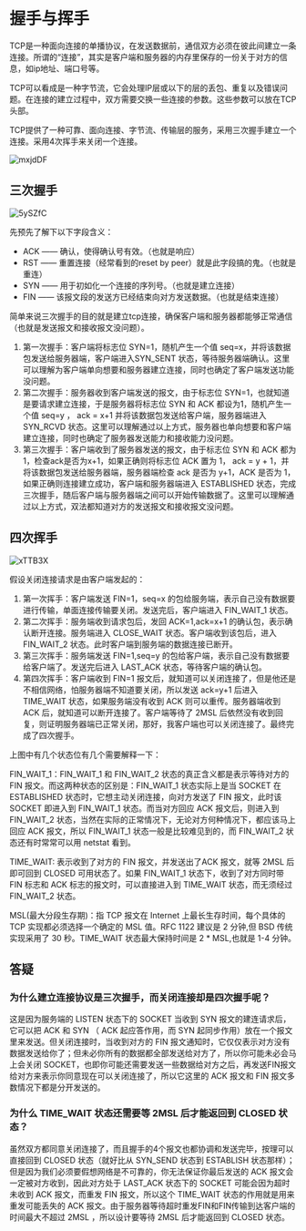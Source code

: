 # 握手与挥手

TCP是一种面向连接的单播协议，在发送数据前，通信双方必须在彼此间建立一条连接。所谓的“连接”，其实是客户端和服务器的内存里保存的一份关于对方的信息，如ip地址、端口号等。

TCP可以看成是一种字节流，它会处理IP层或以下的层的丢包、重复以及错误问题。在连接的建立过程中，双方需要交换一些连接的参数。这些参数可以放在TCP头部。

TCP提供了一种可靠、面向连接、字节流、传输层的服务，采用三次握手建立一个连接。采用4次挥手来关闭一个连接。

![mxjdDF](https://zhuduanlei-1256381138.cos.ap-guangzhou.myqcloud.com/uPic/mxjdDF.png)

## 三次握手

![5ySZfC](https://zhuduanlei-1256381138.cos.ap-guangzhou.myqcloud.com/uPic/5ySZfC.png)

先预先了解下以下字段含义：

- ACK —— 确认，使得确认号有效。（也就是响应）
- RST —— 重置连接（经常看到的reset by peer）就是此字段搞的鬼。（也就是重连）
- SYN —— 用于初如化一个连接的序列号。（也就是建立连接）
- FIN —— 该报文段的发送方已经结束向对方发送数据。（也就是结束连接）

简单来说三次握手的目的就是建立tcp连接，确保客户端和服务器都能够正常通信（也就是发送报文和接收报文没问题）。

1. 第一次握手：客户端将标志位 SYN=1，随机产生一个值 seq=x，并将该数据包发送给服务器端，客户端进入SYN_SENT 状态，等待服务器端确认。这里可以理解为客户端单向想要和服务器建立连接，同时也确定了客户端发送功能没问题。
2. 第二次握手：服务器收到客户端发送的报文，由于标志位 SYN=1，也就知道是要请求建立连接，于是服务器将标志位 SYN 和 ACK 都设为1，随机产生一个值 seq=y ， ack = x+1 并将该数据包发送给客户端，服务器端进入SYN_RCVD 状态。这里可以理解通过以上方式，服务器也单向想要和客户端建立连接，同时也确定了服务器发送能力和接收能力没问题。
3. 第三次握手：客户端收到了服务器发送的报文，由于标志位 SYN 和 ACK 都为1，检查ack是否为x+1，如果正确则将标志位 ACK 置为 1， ack = y + 1，并将该数据包发送给服务器端，服务器端检查 ack 是否为 y+1，ACK 是否为 1，如果正确则连接建立成功，客户端和服务器端进入 ESTABLISHED 状态，完成三次握手，随后客户端与服务器端之间可以开始传输数据了。这里可以理解通过以上方式，双法都知道对方的发送报文和接收报文没问题。

## 四次挥手

![xTTB3X](https://zhuduanlei-1256381138.cos.ap-guangzhou.myqcloud.com/uPic/xTTB3X.png)

假设关闭连接请求是由客户端发起的：

1. 第一次挥手：客户端发送 FIN=1，seq=x 的包给服务端，表示自己没有数据要进行传输，单面连接传输要关闭。发送完后，客户端进入 FIN_WAIT_1 状态。
2. 第二次挥手：服务端收到请求包后，发回 ACK=1,ack=x+1 的确认包，表示确认断开连接。服务端进入 CLOSE_WAIT 状态。客户端收到该包后，进入 FIN_WAIT_2 状态。此时客户端到服务端的数据连接已断开。
3. 第三次挥手：服务端发送 FIN=1,seq=y 的包给客户端，表示自己没有数据要给客户端了。发送完后进入 LAST_ACK 状态，等待客户端的确认包。
4. 第四次挥手：客户端收到 FIN=1 报文后，就知道可以关闭连接了，但是他还是不相信网络，怕服务器端不知道要关闭，所以发送 ack=y+1 后进入 TIME_WAIT 状态，如果服务端没有收到 ACK 则可以重传。服务器端收到 ACK 后，就知道可以断开连接了。客户端等待了 2MSL 后依然没有收到回复，则证明服务器端已正常关闭，那好，我客户端也可以关闭连接了。最终完成了四次握手。

上图中有几个状态位有几个需要解释一下：

FIN_WAIT_1：FIN_WAIT_1 和 FIN_WAIT_2 状态的真正含义都是表示等待对方的 FIN 报文。而这两种状态的区别是：FIN_WAIT_1 状态实际上是当 SOCKET 在 ESTABLISHED 状态时，它想主动关闭连接，向对方发送了 FIN 报文，此时该 SOCKET 即进入到 FIN_WAIT_1 状态。而当对方回应 ACK 报文后，则进入到 FIN_WAIT_2 状态，当然在实际的正常情况下，无论对方何种情况下，都应该马上回应 ACK 报文，所以 FIN_WAIT_1 状态一般是比较难见到的，而 FIN_WAIT_2 状态还有时常常可以用 netstat 看到。

TIME_WAIT: 表示收到了对方的 FIN 报文，并发送出了ACK 报文，就等 2MSL 后即可回到 CLOSED 可用状态了。如果 FIN_WAIT_1 状态下，收到了对方同时带 FIN 标志和 ACK 标志的报文时，可以直接进入到 TIME_WAIT 状态，而无须经过 FIN_WAIT_2 状态。

MSL(最大分段生存期)：指 TCP 报文在 Internet 上最长生存时间，每个具体的 TCP 实现都必须选择一个确定的 MSL 值。RFC 1122 建议是 2 分钟,但 BSD 传统实现采用了 30 秒。TIME_WAIT 状态最大保持时间是 2 * MSL,也就是 1-4 分钟。

## 答疑

### 为什么建立连接协议是三次握手，而关闭连接却是四次握手呢？

这是因为服务端的 LISTEN 状态下的 SOCKET 当收到 SYN 报文的建连请求后，它可以把 ACK 和 SYN （ ACK 起应答作用，而 SYN 起同步作用）放在一个报文里来发送。但关闭连接时，当收到对方的 FIN 报文通知时，它仅仅表示对方没有数据发送给你了；但未必你所有的数据都全部发送给对方了，所以你可能未必会马上会关闭 SOCKET，也即你可能还需要发送一些数据给对方之后，再发送FIN报文给对方来表示你同意现在可以关闭连接了，所以它这里的 ACK 报文和 FIN 报文多数情况下都是分开发送的。

### 为什么 TIME_WAIT 状态还需要等 2MSL 后才能返回到 CLOSED 状态？

虽然双方都同意关闭连接了，而且握手的4个报文也都协调和发送完毕，按理可以直接回到 CLOSED 状态（就好比从 SYN_SEND 状态到 ESTABLISH 状态那样）；但是因为我们必须要假想网络是不可靠的，你无法保证你最后发送的 ACK 报文会一定被对方收到，因此对方处于 LAST_ACK 状态下的 SOCKET 可能会因为超时未收到 ACK 报文，而重发 FIN 报文，所以这个 TIME_WAIT 状态的作用就是用来重发可能丢失的 ACK 报文。由于服务器等待超时重发FIN和FIN传输到达客户端的时间最大不超过 2MSL ，所以设计要等待 2MSL 后才能返回到 CLOSED 状态。

